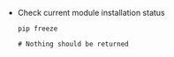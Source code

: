 
* Check current module installation status

	```
	pip freeze 
	
	# Nothing should be returned
	
	```


